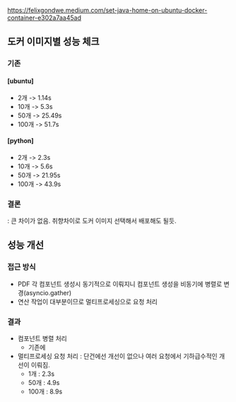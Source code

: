 https://felixgondwe.medium.com/set-java-home-on-ubuntu-docker-container-e302a7aa45ad



## 도커 이미지별 성능 체크

### 기존
#### [ubuntu]
- 2개 -> 1.14s
- 10개 -> 5.3s
- 50개 -> 25.49s
- 100개 -> 51.7s

#### [python]
- 2개 -> 2.3s
- 10개 -> 5.6s
- 50개 -> 21.95s
- 100개 -> 43.9s

### 결론
: 큰 차이가 없음. 취향차이로 도커 이미지 선택해서 배포해도 될듯.

## 성능 개선

###  접근 방식 
- PDF 각 컴포넌트 생성시 동기적으로 이뤄지니 컴포넌트 생성을 비동기에 병렬로 변경(asyncio.gather)
- 연산 작업이 대부분이므로 멀티프로세싱으로 요청 처리

### 결과
- 컴포넌트 병렬 처리
  - 기존에
- 멀티프로세싱 요청 처리
  : 단건에선 개선이 없으나 여러 요청에서 기하급수적인 개선이 이뤄짐.
  - 1개 : 2.3s
  - 50개 : 4.9s
  - 100개 : 8.9s


